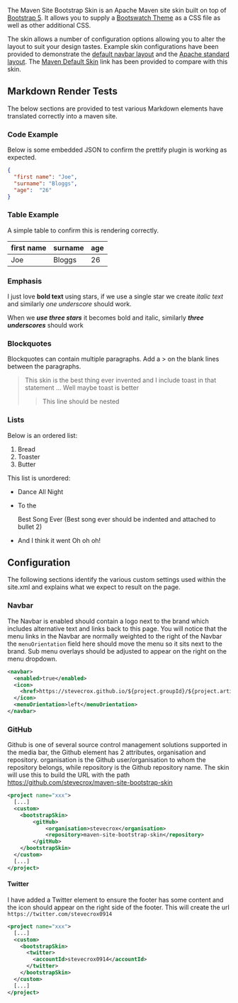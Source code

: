 The Maven Site Bootstrap Skin is an Apache Maven site skin built on top of [Bootstrap 5](https://getbootstrap.com/docs/5.0/getting-started/introduction/). It allows you to supply a [Bootswatch Theme](https://bootswatch.com/) as a CSS file as well as other additional CSS.

The skin allows a number of configuration options allowing you to alter the layout to suit your design tastes. Example skin configurations have been provided to demonstrate the [default navbar layout](https://stevecrox.github.io/io.github.stevecrox.maven.skins/bootstrap-site-skin-parent/bootstrap-site-skin/index.html) and the [Apache standard layout](https://stevecrox.github.io/io.github.stevecrox.maven.skins/bootstrap-site-skin-parent/bootstrap-site-skin-example-parent/boostrap-site-skin-apache-options/index.html). The [Maven Default Skin](https://maven.apache.org/skins/maven-default-skin/sample/) link has been provided to compare with this skin.

## Markdown Render Tests

The below sections are provided to test various Markdown elements have translated correctly into a maven site.

### Code Example
Below is some embedded JSON to confirm the prettify plugin is working as expected.

```json
{  
  "first name": "Joe",
  "surname": "Bloggs",
  "age":  "26"
}
```
### Table Example
A simple table to confirm this is rendering correctly.

| first name | surname | age |
|------------| ------- | --- |
| Joe        | Bloggs  | 26  |

### Emphasis

I just love **bold text** using stars, if we use a single star we create *italic text* and similarly _one underscore_ should work.

When we ***use three stars*** it becomes bold and italic, similarly ___three underscores___ should work

### Blockquotes

Blockquotes can contain multiple paragraphs. Add a > on the blank lines between the paragraphs.

> This skin is the best thing ever invented and I include toast in that statement
> ...
> Well maybe toast is better
>> This line should be nested

### Lists
Below is an ordered list:
1. Bread
2. Toaster
3. Butter

This list is unordered:
* Dance All Night
* To the

  Best Song Ever (Best song ever should be indented and attached to bullet 2)
* And I think it went Oh oh oh!

## Configuration

The following sections identify the various custom settings used within the site.xml and explains what we expect to result on the page.

### Navbar
The Navbar is enabled should contain a logo next to the brand which includes alternative text and links back to this page. You will notice that the menu links in the Navbar are normally weighted to the right of the Navbar the `menuOrientation` field here should move the menu so it sits next to the brand. Sub menu overlays should be adjusted to appear on the right on the menu dropdown.
```xml
<navbar>
  <enabled>true</enabled>
  <icon>
    <href>https://stevecrox.github.io/${project.groupId}/${project.artifactId}</href>
  </icon>
  <menuOrientation>left</menuOrientation>
</navbar>
```

### GitHub
Github is one of several source control management solutions supported in the media bar, the Github element has 2 attributes, organisation and repository. organisation is the Github user/organisation to whom the repository belongs, while repository is the Github repository name. The skin will use this to build the URL with the path https://github.com/stevecrox/maven-site-bootstrap-skin
```xml
<project name="xxx">
  [...]
  <custom>
    <bootstrapSkin>
        <gitHub>
            <organisation>stevecrox</organisation>
            <repository>maven-site-bootstrap-skin</repository>
        </gitHub>
    </bootstrapSkin>
  </custom>
  [...]
</project>
```

#### Twitter
I have added a Twitter element to ensure the footer has some content and the icon should appear on the right side of the footer. This will create the url `https://twitter.com/stevecrox0914`

```xml
<project name="xxx">
  [...]
  <custom>
    <bootstrapSkin>
      <twitter>
        <accountId>stevecrox0914</accountId>
      </twitter>
    </bootstrapSkin>
  </custom>
  [...]
</project>
```